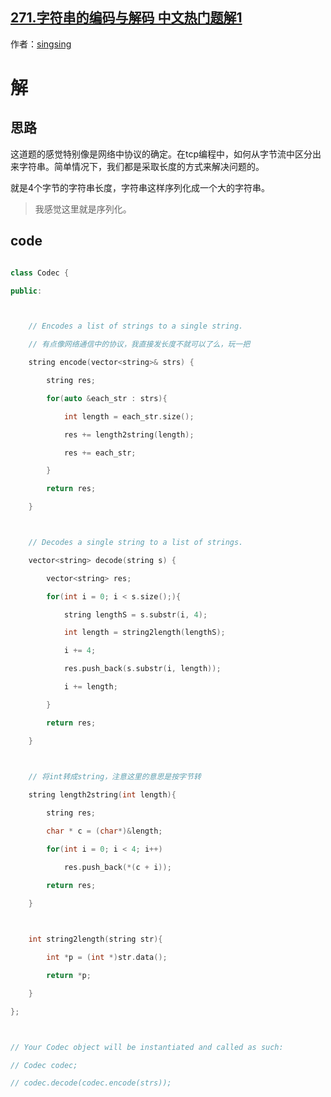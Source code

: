 ## [271.字符串的编码与解码 中文热门题解1](https://leetcode.cn/problems/encode-and-decode-strings/solutions/100000/c-ti-jie-by-singsing)

作者：[singsing](https://leetcode.cn/u/singsing)

# 解
## 思路
这道题的感觉特别像是网络中协议的确定。在tcp编程中，如何从字节流中区分出来字符串。简单情况下，我们都是采取长度的方式来解决问题的。
就是4个字节的字符串长度，字符串这样序列化成一个大的字符串。

> 我感觉这里就是序列化。

## code
```cpp
class Codec {
public:

    // Encodes a list of strings to a single string.
    // 有点像网络通信中的协议，我直接发长度不就可以了么，玩一把
    string encode(vector<string>& strs) {
        string res;
        for(auto &each_str : strs){
            int length = each_str.size();
            res += length2string(length);
            res += each_str;
        }
        return res;
    }

    // Decodes a single string to a list of strings.
    vector<string> decode(string s) {
        vector<string> res;
        for(int i = 0; i < s.size();){
            string lengthS = s.substr(i, 4);
            int length = string2length(lengthS);
            i += 4;
            res.push_back(s.substr(i, length));
            i += length;
        }
        return res;
    }
    
    // 将int转成string，注意这里的意思是按字节转
    string length2string(int length){
        string res;
        char * c = (char*)&length;
        for(int i = 0; i < 4; i++)
            res.push_back(*(c + i));
        return res;
    }
    
    int string2length(string str){
        int *p = (int *)str.data();
        return *p;
    }
};

// Your Codec object will be instantiated and called as such:
// Codec codec;
// codec.decode(codec.encode(strs));
```
